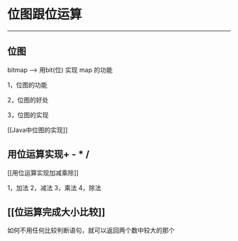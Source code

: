 # 位图跟位运算

---

## 位图
bitmap --> 用bit(位) 实现 map 的功能   

1，位图的功能

2，位图的好处

3，位图的实现

[[Java中位图的实现]]   


## 用位运算实现+ - * /

[[用位运算实现加减乘除]]

1，加法
2，减法
3，乘法
4，除法

## [[位运算完成大小比较]]  

如何不用任何比较判断语句，就可以返回两个数中较大的那个




